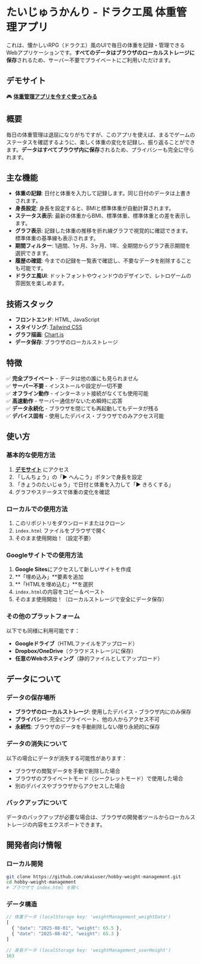 # たいじゅうかんり - ドラクエ風 体重管理アプリ

これは、懐かしいRPG（ドラクエ）風のUIで毎日の体重を記録・管理できるWebアプリケーションです。**すべてのデータはブラウザのローカルストレージに保存**されるため、サーバー不要でプライベートにご利用いただけます。

## デモサイト

🎮 **[体重管理アプリを今すぐ使ってみる](https://akaiuser.github.io/hobby-weight-management/)**

## 概要

毎日の体重管理は退屈になりがちですが、このアプリを使えば、まるでゲームのステータスを確認するように、楽しく体重の変化を記録し、振り返ることができます。**データはすべてブラウザ内に保存**されるため、プライバシーも完全に守られます。

## 主な機能

-   **体重の記録**: 日付と体重を入力して記録します。同じ日付のデータは上書きされます。
-   **身長設定**: 身長を設定すると、BMIと標準体重が自動計算されます。
-   **ステータス表示**: 最新の体重からBMI、標準体重、標準体重との差を表示します。
-   **グラフ表示**: 記録した体重の推移を折れ線グラフで視覚的に確認できます。標準体重の基準線も表示されます。
-   **期間フィルター**: 1週間、1ヶ月、3ヶ月、1年、全期間からグラフ表示期間を選択できます。
-   **履歴の確認**: 今までの記録を一覧表で確認し、不要なデータを削除することも可能です。
-   **ドラクエ風UI**: ドットフォントやウィンドウのデザインで、レトロゲームの雰囲気を楽しめます。

## 技術スタック

-   **フロントエンド**: HTML, JavaScript
-   **スタイリング**: [Tailwind CSS](https://tailwindcss.com/)
-   **グラフ描画**: [Chart.js](https://www.chartjs.org/)
-   **データ保存**: ブラウザのローカルストレージ

## 特徴

✅ **完全プライベート** - データは他の誰にも見られません  
✅ **サーバー不要** - インストールや設定が一切不要  
✅ **オフライン動作** - インターネット接続がなくても使用可能  
✅ **高速動作** - サーバー通信がないため瞬時に応答  
✅ **データ永続化** - ブラウザを閉じても再起動してもデータが残る  
✅ **デバイス固有** - 使用したデバイス・ブラウザでのみアクセス可能  

## 使い方

### 基本的な使用方法

1. **[デモサイト](https://akaiuser.github.io/hobby-weight-management/)** にアクセス
2. 「しんちょう」の「▶ へんこう」ボタンで身長を設定
3. 「きょうのたいじゅう」で日付と体重を入力して「▶ きろくする」
4. グラフやステータスで体重の変化を確認

### ローカルでの使用方法

1. このリポジトリをダウンロードまたはクローン
2. `index.html` ファイルをブラウザで開く
3. そのまま使用開始！（設定不要）

### Googleサイトでの使用方法

1. **Google Sites**にアクセスして新しいサイトを作成
2. **「埋め込み」**要素を追加
3. **「HTMLを埋め込む」**を選択
4. `index.html`の内容をコピー＆ペースト
5. そのまま使用開始！（ローカルストレージで安全にデータ保存）

### その他のプラットフォーム

以下でも同様に利用可能です：
- **Googleドライブ**（HTMLファイルをアップロード）
- **Dropbox/OneDrive**（クラウドストレージに保存）
- **任意のWebホスティング**（静的ファイルとしてアップロード）

## データについて

### データの保存場所
- **ブラウザのローカルストレージ**: 使用したデバイス・ブラウザ内にのみ保存
- **プライバシー**: 完全にプライベート、他の人からアクセス不可
- **永続性**: ブラウザのデータを手動削除しない限り永続的に保存

### データの消失について
以下の場合にデータが消失する可能性があります：
- ブラウザの閲覧データを手動で削除した場合
- ブラウザのプライベートモード（シークレットモード）で使用した場合
- 別のデバイスやブラウザからアクセスした場合

### バックアップについて
データのバックアップが必要な場合は、ブラウザの開発者ツールからローカルストレージの内容をエクスポートできます。

## 開発者向け情報

### ローカル開発

```bash
git clone https://github.com/akaiuser/hobby-weight-management.git
cd hobby-weight-management
# ブラウザで index.html を開く
```

### データ構造

```javascript
// 体重データ (localStorage key: 'weightManagement_weightData')
[
  { "date": "2025-08-01", "weight": 65.5 },
  { "date": "2025-08-02", "weight": 65.3 }
]

// 身長データ (localStorage key: 'weightManagement_userHeight')
163
```
